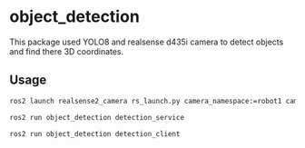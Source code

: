 # object_detection
This package used YOLO8 and realsense d435i camera to detect objects and find there 3D coordinates.

## Usage
```bash
ros2 launch realsense2_camera rs_launch.py camera_namespace:=robot1 camera_name:=D435_1   unite_imu_method:=2 enable_gyro:=True enable_accel:=True   gyro_qos:=SENSOR_DATA accel_qos:=SENSOR_DATA   accel_info_qos:=SENSOR_DATA gyro_info_qos:=SENSOR_DATA publish_tf:=true depth_module.profile:=640x480x30 rgb_camera.profile:=1280x720x30 align_depth.enable:=true clip_distance:=2.0 pointcloud.enable:=true enable_rgbd:=true enable_sync:=true align_depth.enable:=true enable_color:=true enable_depth:=true
```
```bash
ros2 run object_detection detection_service
```
```bash
ros2 run object_detection detection_client
```
